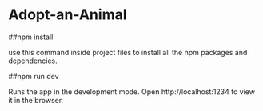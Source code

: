 # Adopt-an-Animal


##npm install

use this command inside project files to install all the npm packages and dependencies.

##npm run dev

Runs the app in the development mode. Open http://localhost:1234 to view it in the browser.

